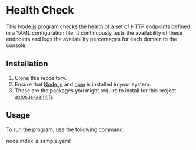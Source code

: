 # Health Check

This Node.js program checks the health of a set of HTTP endpoints defined in a YAML configuration file. It continuously tests the availability of these endpoints and logs the availability percentages for each domain to the console.

## Installation

1. Clone this repository.
2. Ensure that [Node.js](https://nodejs.org/en/download) and [npm](https://docs.npmjs.com/downloading-and-installing-node-js-and-npm) is installed in your system.
3. These are the packages you might require to install for this project - [axios]([url](https://www.npmjs.com/package/axios)),[js-yaml](https://www.npmjs.com/package/js-yaml),[fs](https://nodejs.org/api/fs.html)


## Usage

To run the program, use the following command:

node index.js sample.yaml




